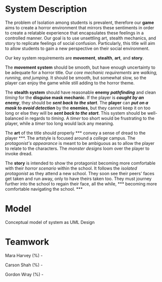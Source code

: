 # System Description


The problem of Isolation among students is prevalent, therefore our **game** aims to create a
horror environment that mirrors these sentiments in order to create a relatable experience that
encapsulates these feelings in a controlled manner. Our goal is to use unsettling art, stealth mechanics, and story to replicate feelings of social confusion. Particularly, this title will aim to allow students to gain a new perspective on their social environment.




Our key system requirements are **movement**, **stealth**, **art**, and **story**.




The **movement system** should be smooth, but have enough uncertainty to
be adequate for a horror title. Our _core mechanic requirements_ are _walking, running, and jumping_. It should be smooth, but somewhat slow, so the player can enjoy the game while still adding to the horror theme.




The **stealth system** should have reasonable **enemy** ***pathfinding*** and clean _timing_ for the **disguise mask mechanic**. If the player is ***caught by an enemy***, they should be ***sent back to the start***. The **player** can ***put on a mask to avoid detection*** by the **enemies**, but they cannot keep it on too long or else they will be ***sent back to the start***. This system should be well-balanced in regards to _timing_. A _timer_ too short would be frustrating to the player, while a _timer_ too long would lack any meaning.




The **art** of the title should properly *** convey a sense of dread to the player ***. The artstyle is focused around a _college_ campus. The _protagonist's appearance_ is meant to be ambiguous as to allow the  player to relate to the characters. The _monster designs_ loom over the player to invoke dread.




The **story** is intended to show the protagonist becoming more comfortable with their _horror scenario_ within the school. It follows the _isolated protagonist_ as they attend a new school. They soon see their peers' faces get taken and run away, only to have theirs taken too. They must journey further into the school to regain their face, all the while, *** becoming more comfortable navigating the school. ***


# Model

Conceptual model of system as UML Design

# Teamwork

Mara Harvey (%) -

Carson Shah (%) - 

Gordon Wray (%) -
